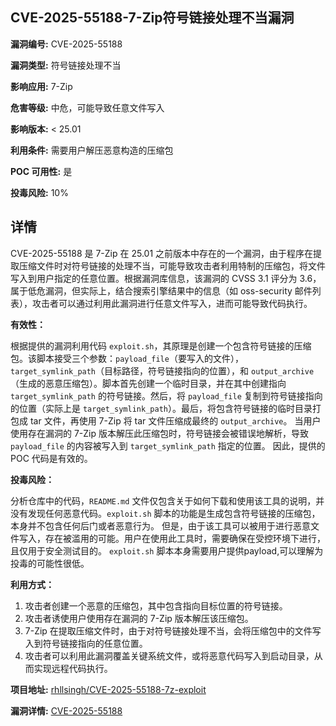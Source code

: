 ## CVE-2025-55188-7-Zip符号链接处理不当漏洞

**漏洞编号:** CVE-2025-55188

**漏洞类型:** 符号链接处理不当

**影响应用:** 7-Zip

**危害等级:** 中危，可能导致任意文件写入

**影响版本:** < 25.01

**利用条件:** 需要用户解压恶意构造的压缩包

**POC 可用性:** 是

**投毒风险:** 10%

## 详情

CVE-2025-55188 是 7-Zip 在 25.01 之前版本中存在的一个漏洞，由于程序在提取压缩文件时对符号链接的处理不当，可能导致攻击者利用特制的压缩包，将文件写入到用户指定的任意位置。根据漏洞库信息，该漏洞的 CVSS 3.1 评分为 3.6，属于低危漏洞，但实际上，结合搜索引擎结果中的信息（如 oss-security 邮件列表），攻击者可以通过利用此漏洞进行任意文件写入，进而可能导致代码执行。

**有效性：**

根据提供的漏洞利用代码 `exploit.sh`，其原理是创建一个包含符号链接的压缩包。该脚本接受三个参数：`payload_file`（要写入的文件），`target_symlink_path`（目标路径，符号链接指向的位置），和 `output_archive`（生成的恶意压缩包）。脚本首先创建一个临时目录，并在其中创建指向 `target_symlink_path` 的符号链接。然后，将 `payload_file` 复制到符号链接指向的位置（实际上是 `target_symlink_path`）。最后，将包含符号链接的临时目录打包成 tar 文件，再使用 7-Zip 将 tar 文件压缩成最终的 `output_archive`。 当用户使用存在漏洞的 7-Zip 版本解压此压缩包时，符号链接会被错误地解析，导致 `payload_file` 的内容被写入到 `target_symlink_path` 指定的位置。 因此，提供的 POC 代码是有效的。

**投毒风险：**

分析仓库中的代码，`README.md` 文件仅包含关于如何下载和使用该工具的说明，并没有发现任何恶意代码。`exploit.sh` 脚本的功能是生成包含符号链接的压缩包，本身并不包含任何后门或者恶意行为。 但是，由于该工具可以被用于进行恶意文件写入，存在被滥用的可能。用户在使用此工具时，需要确保在受控环境下进行，且仅用于安全测试目的。 `exploit.sh` 脚本本身需要用户提供payload,可以理解为投毒的可能性很低。

**利用方式：**

1.  攻击者创建一个恶意的压缩包，其中包含指向目标位置的符号链接。
2.  攻击者诱使用户使用存在漏洞的 7-Zip 版本解压该压缩包。
3.  7-Zip 在提取压缩文件时，由于对符号链接处理不当，会将压缩包中的文件写入到符号链接指向的任意位置。
4.  攻击者可以利用此漏洞覆盖关键系统文件，或将恶意代码写入到启动目录，从而实现远程代码执行。

**项目地址:** [rhllsingh/CVE-2025-55188-7z-exploit](https://github.com/rhllsingh/CVE-2025-55188-7z-exploit)

**漏洞详情:** [CVE-2025-55188](https://nvd.nist.gov/vuln/detail/CVE-2025-55188)